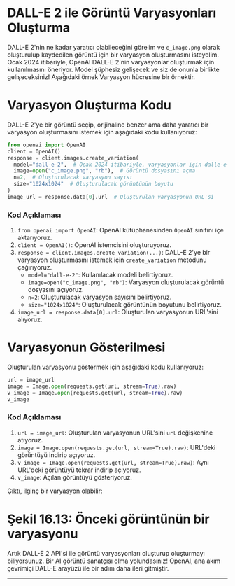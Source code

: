 # DALL-E 2 ile Görüntü Varyasyonları Oluşturma

DALL-E 2'nin ne kadar yaratıcı olabileceğini görelim ve `c_image.png` olarak oluşturulup kaydedilen görüntü için bir varyasyon oluşturmasını isteyelim. Ocak 2024 itibariyle, OpenAI DALL-E 2'nin varyasyonlar oluşturmak için kullanılmasını öneriyor. Model şüphesiz gelişecek ve siz de onunla birlikte gelişeceksiniz! Aşağıdaki örnek Varyasyon hücresine bir örnektir.

# Varyasyon Oluşturma Kodu

DALL-E 2'ye bir görüntü seçip, orijinaline benzer ama daha yaratıcı bir varyasyon oluşturmasını istemek için aşağıdaki kodu kullanıyoruz:
```python
from openai import OpenAI
client = OpenAI()
response = client.images.create_variation(
  model="dall-e-2",  # Ocak 2024 itibariyle, varyasyonlar için dalle-e-2
  image=open("c_image.png", "rb"),  # Görüntü dosyasını açma
  n=2,  # Oluşturulacak varyasyon sayısı
  size="1024x1024"  # Oluşturulacak görüntünün boyutu
)
image_url = response.data[0].url  # Oluşturulan varyasyonun URL'si
```
### Kod Açıklaması

1. `from openai import OpenAI`: OpenAI kütüphanesinden `OpenAI` sınıfını içe aktarıyoruz.
2. `client = OpenAI()`: OpenAI istemcisini oluşturuyoruz.
3. `response = client.images.create_variation(...)`: DALL-E 2'ye bir varyasyon oluşturmasını istemek için `create_variation` metodunu çağırıyoruz.
   - `model="dall-e-2"`: Kullanılacak modeli belirtiyoruz.
   - `image=open("c_image.png", "rb")`: Varyasyon oluşturulacak görüntü dosyasını açıyoruz.
   - `n=2`: Oluşturulacak varyasyon sayısını belirtiyoruz.
   - `size="1024x1024"`: Oluşturulacak görüntünün boyutunu belirtiyoruz.
4. `image_url = response.data[0].url`: Oluşturulan varyasyonun URL'sini alıyoruz.

# Varyasyonun Gösterilmesi

Oluşturulan varyasyonu göstermek için aşağıdaki kodu kullanıyoruz:
```python
url = image_url
image = Image.open(requests.get(url, stream=True).raw)
v_image = Image.open(requests.get(url, stream=True).raw)
v_image
```
### Kod Açıklaması

1. `url = image_url`: Oluşturulan varyasyonun URL'sini `url` değişkenine atıyoruz.
2. `image = Image.open(requests.get(url, stream=True).raw)`: URL'deki görüntüyü indirip açıyoruz.
3. `v_image = Image.open(requests.get(url, stream=True).raw)`: Aynı URL'deki görüntüyü tekrar indirip açıyoruz.
4. `v_image`: Açılan görüntüyü gösteriyoruz.

Çıktı, ilginç bir varyasyon olabilir: 
# Şekil 16.13: Önceki görüntünün bir varyasyonu

Artık DALL-E 2 API'si ile görüntü varyasyonları oluşturup oluşturmayı biliyorsunuz. Bir AI görüntü sanatçısı olma yolundasınız! OpenAI, ana akım çevrimiçi DALL-E arayüzü ile bir adım daha ileri gitmiştir.

---


